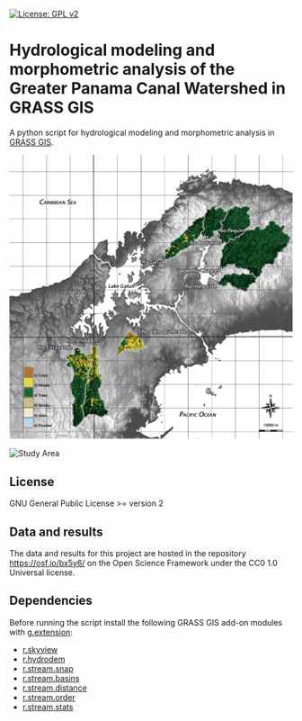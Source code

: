 [![License: GPL v2](https://img.shields.io/badge/License-GPL%20v2-blue.svg)](https://www.gnu.org/licenses/old-licenses/gpl-2.0.en.html)

# Hydrological modeling and morphometric analysis of the Greater Panama Canal Watershed in GRASS GIS
A python script for hydrological modeling and morphometric analysis in
[GRASS GIS](grass.osgeo.org).

![Study Area](images/study_area_landcover_labeled.png)

![Study Area](images/landcover.gif)

## License
GNU General Public License >= version 2

## Data and results
The data and results for this project are hosted
in the repository https://osf.io/bx5y6/
on the Open Science Framework
under the CC0 1.0 Universal license.

## Dependencies
Before running the script install the following GRASS GIS add-on modules with
[g.extension](https://grass.osgeo.org/grass74/manuals/g.extension.html):
* [r.skyview](https://grass.osgeo.org/grass72/manuals/addons/r.skyview.html)
* [r.hydrodem](https://grass.osgeo.org/grass72/manuals/addons/r.hydrodem.html)
* [r.stream.snap](https://grass.osgeo.org/grass72/manuals/addons/r.stream.snap.html)
* [r.stream.basins](https://grass.osgeo.org/grass72/manuals/addons/r.stream.basins.html)
* [r.stream.distance](https://grass.osgeo.org/grass72/manuals/addons/r.stream.distance.html)
* [r.stream.order](https://grass.osgeo.org/grass72/manuals/addons/r.stream.order.html)
* [r.stream.stats](https://grass.osgeo.org/grass72/manuals/addons/r.stream.stats.html)
